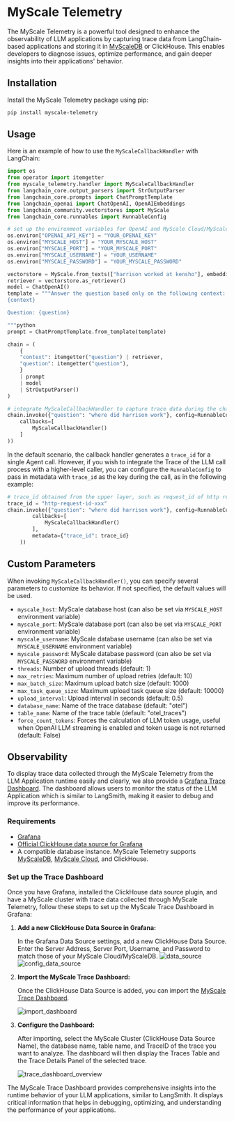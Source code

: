 # MyScale Telemetry

The MyScale Telemetry is a powerful tool designed to enhance the observability of LLM applications by capturing trace data from LangChain-based applications and storing it in [MyScaleDB](https://github.com/myscale/MyScaleDB) or ClickHouse. This enables developers to diagnose issues, optimize performance, and gain deeper insights into their applications' behavior.

## Installation

Install the MyScale Telemetry package using pip:

```bash
pip install myscale-telemetry
```

## Usage

Here is an example of how to use the `MyScaleCallbackHandler` with LangChain:

```python
import os
from operator import itemgetter
from myscale_telemetry.handler import MyScaleCallbackHandler
from langchain_core.output_parsers import StrOutputParser
from langchain_core.prompts import ChatPromptTemplate
from langchain_openai import ChatOpenAI, OpenAIEmbeddings
from langchain_community.vectorstores import MyScale
from langchain_core.runnables import RunnableConfig

# set up the environment variables for OpenAI and MyScale Cloud/MyScaleDB
os.environ["OPENAI_API_KEY"] = "YOUR_OPENAI_KEY"
os.environ["MYSCALE_HOST"] = "YOUR_MYSCALE_HOST"
os.environ["MYSCALE_PORT"] = "YOUR_MYSCALE_PORT"
os.environ["MYSCALE_USERNAME"] = "YOUR_USERNAME"
os.environ["MYSCALE_PASSWORD"] = "YOUR_MYSCALE_PASSWORD"

vectorstore = MyScale.from_texts(["harrison worked at kensho"], embedding=OpenAIEmbeddings())
retriever = vectorstore.as_retriever()
model = ChatOpenAI()
template = """Answer the question based only on the following context:
{context}

Question: {question}

"""python
prompt = ChatPromptTemplate.from_template(template)

chain = (
    {
    "context": itemgetter("question") | retriever,
    "question": itemgetter("question"),
    }
    | prompt
    | model
    | StrOutputParser()
)

# integrate MyScaleCallbackHandler to capture trace data during the chain execution
chain.invoke({"question": "where did harrison work"}, config=RunnableConfig(
    callbacks=[
        MyScaleCallbackHandler()
    ]
))
```

In the default scenario, the callback handler generates a `trace_id` for a single Agent call. However, if you wish to integrate the Trace of the LLM call process with a higher-level caller, you can configure the `RunnableConfig` to pass in metadata with `trace_id` as the key during the call, as in the following example:

```python
# trace_id obtained from the upper layer, such as request_id of http request
trace_id = "http-request-id-xxx"
chain.invoke({"question": "where did harrison work"}, config=RunnableConfig(
        callbacks=[
            MyScaleCallbackHandler()
        ],
        metadata={"trace_id": trace_id}
    ))
```

## Custom Parameters

When invoking `MyScaleCallbackHandler()`, you can specify several parameters to customize its behavior. If not specified, the default values will be used.

* `myscale_host`: MyScale database host (can also be set via `MYSCALE_HOST` environment variable)
* `myscale_port`: MyScale database port (can also be set via `MYSCALE_PORT` environment variable)
* `myscale_username`: MyScale database username (can also be set via `MYSCALE_USERNAME` environment variable)
* `myscale_password`: MyScale database password (can also be set via `MYSCALE_PASSWORD` environment variable)
* `threads`: Number of upload threads (default: 1)
* `max_retries`: Maximum number of upload retries (default: 10)
* `max_batch_size`: Maximum upload batch size (default: 1000)
* `max_task_queue_size`: Maximum upload task queue size (default: 10000)
* `upload_interval`: Upload interval in seconds (default: 0.5)
* `database_name`: Name of the trace database (default: "otel")
* `table_name`: Name of the trace table (default: "otel_traces")
* `force_count_tokens`: Forces the calculation of LLM token usage, useful when OpenAI LLM streaming is enabled and token usage is not returned (default: False)

## Observability

To display trace data collected through the MyScale Telemetry from the LLM Application runtime easily and clearly, we also provide a [Grafana Trace Dashboard](https://github.com/myscale/myscale-telemetry/blob/main/dashboard/grafana_myscale_trace_dashboard.json).
The dashboard allows users to monitor the status of the LLM Application which is similar to LangSmith, making it easier to debug and improve its performance.

### Requirements

* [Grafana](https://grafana.com/grafana)
* [Official ClickHouse data source for Grafana](https://grafana.com/grafana/plugins/grafana-clickhouse-datasource/)
* A compatible database instance. MyScale Telemetry supports [MyScaleDB](https://github.com/myscale/MyScaleDB), [MyScale Cloud](https://myscale.com/), and ClickHouse.

### Set up the Trace Dashboard

Once you have Grafana, installed the ClickHouse data source plugin, and have a MyScale cluster with trace data collected through MyScale Telemetry, follow these steps to set up the MyScale Trace Dashboard in Grafana:

1. **Add a new ClickHouse Data Source in Grafana:**

   In the Grafana Data Source settings, add a new ClickHouse Data Source. Enter the Server Address, Server Port, Username, and Password to match those of your MyScale Cloud/MyScaleDB.
   ![data_source](https://github.com/myscale/myscale-telemetry/blob/main/assets/add_data_source.png?raw=True)
   ![config_data_source](https://github.com/myscale/myscale-telemetry/blob/main/assets/config_data_source.png?raw=True)

2. **Import the MyScale Trace Dashboard:**

   Once the ClickHouse Data Source is added, you can import the [MyScale Trace Dashboard](https://github.com/myscale/myscale-telemetry/blob/main/dashboard/grafana_myscale_trace_dashboard.json?raw=True).

   ![import_dashboard](https://github.com/myscale/myscale-telemetry/blob/main/assets/import_dashboard.png?raw=True)

3. **Configure the Dashboard:**

   After importing, select the MyScale Cluster (ClickHouse Data Source Name), the database name, table name, and TraceID of the trace you want to analyze. The dashboard will then display the Traces Table and the Trace Details Panel of the selected trace.

   ![trace_dashboard_overview](https://github.com/myscale/myscale-telemetry/blob/main/assets/dashboard.png?raw=True)

The MyScale Trace Dashboard provides comprehensive insights into the runtime behavior of your LLM applications, similar to LangSmith. It displays critical information that helps in debugging, optimizing, and understanding the performance of your applications.
